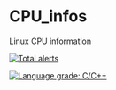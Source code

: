 # CPU_infos
Linux CPU information

[![Total alerts](https://img.shields.io/lgtm/alerts/g/NorianGuernine/CPU_infos.svg?logo=lgtm&logoWidth=18)](https://lgtm.com/projects/g/NorianGuernine/CPU_infos/alerts/)

[![Language grade: C/C++](https://img.shields.io/lgtm/grade/cpp/g/NorianGuernine/CPU_infos.svg?logo=lgtm&logoWidth=18)](https://lgtm.com/projects/g/NorianGuernine/CPU_infos/context:cpp)
